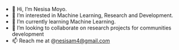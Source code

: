 - 👋 Hi, I’m Nesisa Moyo.
- 👀 I’m interested in Machine Learning, Research and Development.
- 🌱 I’m currently learning Machine Learning.
- 💞️ I’m looking to collaborate on research projects for communities development
- 📫 Reach me at @nesisam4@gmail.com

<!---
Nesisa-Moyo24/Nesisa-Moyo24 is a ✨ special ✨ repository because its `README.md` (this file) appears on your GitHub profile.
You can click the Preview link to take a look at your changes.
--->
